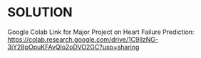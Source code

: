 # SOLUTION
Google Colab Link for Major Project on Heart Failure Prediction: https://colab.research.google.com/drive/1C9IlzNG-3iY28pOpuKFAvQlo2oDVO2GC?usp=sharing
